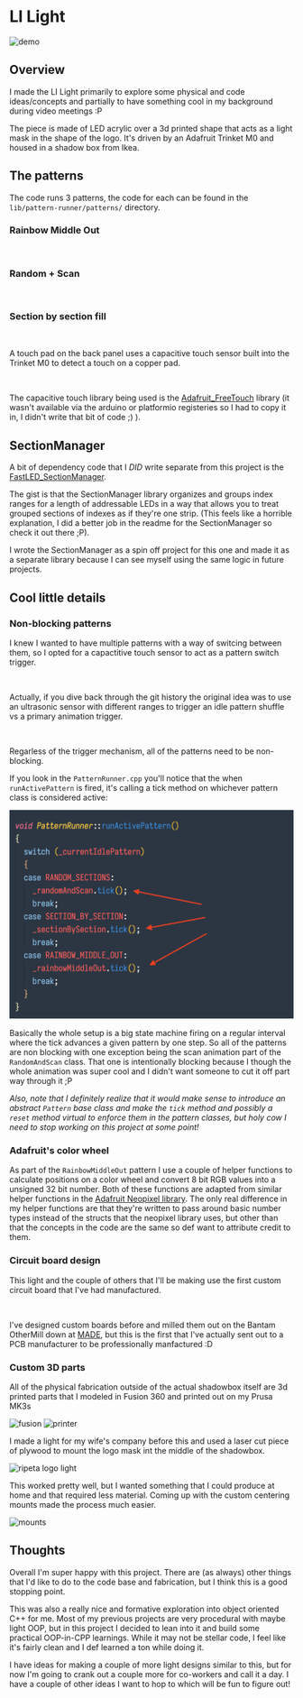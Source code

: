 # LI Light

![demo]()

## Overview

I made the LI Light primarily to explore some physical and code ideas/concepts and partially to have something cool in my background during video meetings :P

The piece is made of LED acrylic over a 3d printed shape that acts as a light mask in the shape of the logo. It's driven by an Adafruit Trinket M0 and housed in a shadow box from Ikea.

## The patterns

The code runs 3 patterns, the code for each can be found in the `lib/pattern-runner/patterns/` directory.

### Rainbow Middle Out

![]()

### Random + Scan

![]()

### Section by section fill

![]()

A touch pad on the back panel uses a capacitive touch sensor built into the Trinket M0 to detect a touch on a copper pad.

![]()

The capacitive touch library being used is the [Adafruit_FreeTouch](https://github.com/adafruit/Adafruit_FreeTouch) library (it wasn't available via the arduino or platformio registeries so I had to copy it in, I didn't write that bit of code ;) ).

## SectionManager

A bit of dependency code that I _DID_ write separate from this project is the [FastLED_SectionManager](https://github.com/chris-schmitz/FastLED-Section-Manager).

The gist is that the SectionManager library organizes and groups index ranges for a length of addressable LEDs in a way that allows you to treat grouped sections of indexes as if they're one strip. (This feels like a horrible explanation, I did a better job in the readme for the SectionManager so check it out there ;P).

I wrote the SectionManager as a spin off project for this one and made it as a separate library because I can see myself using the same logic in future projects.

## Cool little details

### Non-blocking patterns

I knew I wanted to have multiple patterns with a way of switcing between them, so I opted for a capactitive touch sensor to act as a pattern switch trigger.

![]()

Actually, if you dive back through the git history the original idea was to use an ultrasonic sensor with different ranges to trigger an idle pattern shuffle vs a primary animation trigger.

![]()

Regarless of the trigger mechanism, all of the patterns need to be non-blocking.

If you look in the `PatternRunner.cpp` you'll notice that the when `runActivePattern` is fired, it's calling a tick method on whichever pattern class is considered active:

![](readme_attachments/pattern-tick.png)

Basically the whole setup is a big state machine firing on a regular interval where the tick advances a given pattern by one step. So all of the patterns are non blocking with one exception being the scan animation part of the `RandomAndScan` class. That one is intentionally blocking because I though the whole animation was super cool and I didn't want someone to cut it off part way through it ;P

_Also, note that I definitely realize that it would make sense to introduce an abstract `Pattern` base class and make the `tick` method and possibly a `reset` method virtual to enforce them in the pattern classes, but holy cow I need to stop working on this project at some point!_

### Adafruit's color wheel

As part of the `RainbowMiddleOut` pattern I use a couple of helper functions to calculate positions on a color wheel and convert 8 bit RGB values into a unsigned 32 bit number. Both of these functions are adapted from similar helper functions in the [Adafruit Neopixel library](https://github.com/adafruit/Adafruit_NeoPixel). The only real difference in my helper functions are that they're written to pass around basic number types instead of the structs that the neopixel library uses, but other than that the concepts in the code are the same so def want to attribute credit to them.

### Circuit board design

This light and the couple of others that I'll be making use the first custom circuit board that I've had manufactured.

![]()

I've designed custom boards before and milled them out on the Bantam OtherMill down at [MADE](), but this is the first that I've actually sent out to a PCB manufacturer to be professionally manfactured :D

### Custom 3D parts

All of the physical fabrication outside of the actual shadowbox itself are 3d printed parts that I modeled in Fusion 360 and printed out on my Prusa MK3s

![fusion]()
![printer]()

I made a light for my wife's company before this and used a laser cut piece of plywood to mount the logo mask int the middle of the shadowbox.

![ripeta logo light]()

This worked pretty well, but I wanted something that I could produce at home and that required less material. Coming up with the custom centering mounts made the process much easier.

![mounts]()

## Thoughts

Overall I'm super happy with this project. There are (as always) other things that I'd like to do to the code base and fabrication, but I think this is a good stopping point.

This was also a really nice and formative exploration into object oriented C++ for me. Most of my previous projects are very procedural with maybe light OOP, but in this project I decided to lean into it and build some practical OOP-in-CPP learnings. While it may not be stellar code, I feel like it's fairly clean and I def learned a ton while doing it.

I have ideas for making a couple of more light designs similar to this, but for now I'm going to crank out a couple more for co-workers and call it a day. I have a couple of other ideas I want to hop to which will be fun to figure out!
